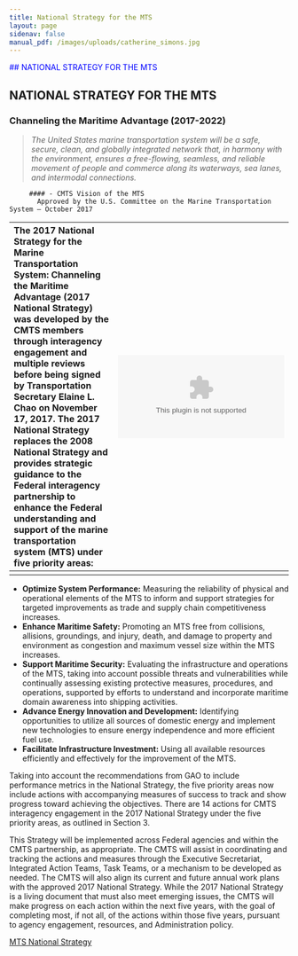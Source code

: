 ```yaml
---
title: National Strategy for the MTS
layout: page
sidenav: false
manual_pdf: /images/uploads/catherine_simons.jpg
---
```

<span style="color:blue">## NATIONAL STRATEGY FOR THE MTS</span>
## NATIONAL STRATEGY FOR THE MTS
### Channeling the Maritime Advantage (2017-2022)

> _The United States marine transportation system will be a safe, secure, clean, and globally integrated network that, in harmony with the environment, ensures a free-flowing, seamless, and reliable movement of people and commerce along its waterways, sea lanes, and intermodal connections._

         #### - CMTS Vision of the MTS
           Approved by the U.S. Committee on the Marine Transportation System – October 2017 
           


|The 2017 National Strategy for the Marine Transportation System: Channeling the Maritime Advantage (2017 National Strategy) was developed by the CMTS members through interagency engagement and multiple reviews before being signed by Transportation Secretary Elaine L. Chao on November 17, 2017. The 2017 National Strategy replaces the 2008 National Strategy and provides strategic guidance to the Federal interagency partnership to enhance the Federal understanding and support of the marine transportation system (MTS) under five priority areas:| ![description](www.google.com) |
|:-|--|
|  | |


-   **Optimize System Performance:** Measuring the reliability of physical and operational elements of the MTS to inform and support strategies for targeted improvements as trade and supply chain competitiveness increases.
-   **Enhance Maritime Safety:** Promoting an MTS free from collisions, allisions, groundings, and injury, death, and damage to property and environment as congestion and maximum vessel size within the MTS increases.
-   **Support Maritime Security:** Evaluating the infrastructure and operations of the MTS, taking into account possible threats and vulnerabilities while continually assessing existing protective measures, procedures, and operations, supported by efforts to understand and incorporate maritime domain awareness into shipping activities.
-   **Advance Energy Innovation and Development:** Identifying opportunities to utilize all sources of domestic energy and implement new technologies to ensure energy independence and more efficient fuel use.
-   **Facilitate Infrastructure Investment:** Using all available resources efficiently and effectively for the improvement of the MTS.

Taking into account the recommendations from GAO to include performance metrics in the National Strategy, the five priority areas now include actions with accompanying measures of success to track and show progress toward achieving the objectives. There are 14 actions for CMTS interagency engagement in the 2017 National Strategy under the five priority areas, as outlined in Section 3.

This Strategy will be implemented across Federal agencies and within the CMTS partnership, as appropriate. The CMTS will assist in coordinating and tracking the actions and measures through the Executive Secretariat, Integrated Action Teams, Task Teams, or a mechanism to be developed as needed. The CMTS will also align its current and future annual work plans with the approved 2017 National Strategy. While the 2017 National Strategy is a living document that must also meet emerging issues, the CMTS will make progress on each action within the next five years, with the goal of completing most, if not all, of the actions within those five years, pursuant to agency engagement, resources, and Administration policy.

[MTS National Strategy](/_assets/documents/6th_Biennial_Marine_Transportation_System_Innovative_Science_and_Technology_Conference_Call_for_Presentations.pdf)
